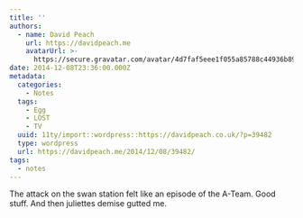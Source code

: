 ```yaml
---
title: ''
authors:
  - name: David Peach
    url: https://davidpeach.me
    avatarUrl: >-
      https://secure.gravatar.com/avatar/4d7faf5eee1f055a85788c44936b8995eaab6dfb004e7854ec747ccb272e91ee?s=96&d=mm&r=g
date: 2014-12-08T23:36:00.000Z
metadata:
  categories:
    - Notes
  tags:
    - Egg
    - LOST
    - TV
  uuid: 11ty/import::wordpress::https://davidpeach.co.uk/?p=39482
  type: wordpress
  url: https://davidpeach.me/2014/12/08/39482/
tags:
  - notes
---
```

The attack on the swan station felt like an episode of the A-Team. Good stuff. And then juliettes demise gutted me.